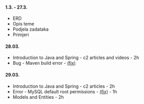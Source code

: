 #### 1.3. - 27.3.
* ERD
* Opis teme
* Podjela zadataka
* Primjeri


#### 28.03.
* Introduction to Java and Spring - c2 articles and videos - 2h
* Bug - Maven build error - [(fix)](https://stackoverflow.com/questions/36427868/failed-to-execute-goal-org-apache-maven-pluginsmaven-surefire-plugin2-12test)


#### 29.03.
* Introduction to Java and Spring - c2 articles - 2h
* Error - MySQL default root permissions - [(fix)](https://askubuntu.com/a/940025) - 1h
* Models and Entities - 2h